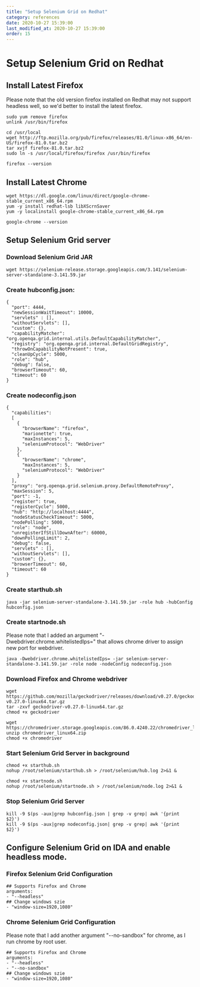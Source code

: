 ```yaml
---
title: "Setup Selenium Grid on Redhat"
category: references
date: 2020-10-27 15:39:00
last_modified_at: 2020-10-27 15:39:00
order: 15
---
```


# Setup Selenium Grid on Redhat

## Install Latest Firefox

Please note that the old version firefox installed on Redhat may not support headless well, so we'd better to install the latest firefox.

```
sudo yum remove firefox
unlink /usr/bin/firefox

cd /usr/local
wget http://ftp.mozilla.org/pub/firefox/releases/81.0/linux-x86_64/en-US/firefox-81.0.tar.bz2
tar xvjf firefox-81.0.tar.bz2
sudo ln -s /usr/local/firefox/firefox /usr/bin/firefox

firefox --version
```

## Install Latest Chrome

```
wget https://dl.google.com/linux/direct/google-chrome-stable_current_x86_64.rpm
yum -y install redhat-lsb libXScrnSaver
yum -y localinstall google-chrome-stable_current_x86_64.rpm

google-chrome --version
```

## Setup Selenium Grid server

### Download Selenium Grid JAR

```
wget https://selenium-release.storage.googleapis.com/3.141/selenium-server-standalone-3.141.59.jar
```

### Create hubconfig.json:

```
{
  "port": 4444,
  "newSessionWaitTimeout": 10000,
  "servlets" : [],
  "withoutServlets": [],
  "custom": {},
  "capabilityMatcher": "org.openqa.grid.internal.utils.DefaultCapabilityMatcher",
  "registry": "org.openqa.grid.internal.DefaultGridRegistry",
  "throwOnCapabilityNotPresent": true,
  "cleanUpCycle": 5000,
  "role": "hub",
  "debug": false,
  "browserTimeout": 60,
  "timeout": 60
}
```

### Create nodeconfig.json

```
{
  "capabilities":
  [
    {
      "browserName": "firefox",
      "marionette": true,
      "maxInstances": 5,
      "seleniumProtocol": "WebDriver"
    },
    {
      "browserName": "chrome",
      "maxInstances": 5,
      "seleniumProtocol": "WebDriver"
    }
  ],
  "proxy": "org.openqa.grid.selenium.proxy.DefaultRemoteProxy",
  "maxSession": 5,
  "port": -1,
  "register": true,
  "registerCycle": 5000,
  "hub": "http://localhost:4444",
  "nodeStatusCheckTimeout": 5000,
  "nodePolling": 5000,
  "role": "node",
  "unregisterIfStillDownAfter": 60000,
  "downPollingLimit": 2,
  "debug": false,
  "servlets" : [],
  "withoutServlets": [],
  "custom": {},
  "browserTimeout": 60,
  "timeout": 60
}
```

### Create starthub.sh

```
java -jar selenium-server-standalone-3.141.59.jar -role hub -hubConfig hubconfig.json
```

### Create startnode.sh

Please note that I added an argument "-Dwebdriver.chrome.whitelistedIps=" that allows chrome driver to assign new port for webdriver.

```
java -Dwebdriver.chrome.whitelistedIps= -jar selenium-server-standalone-3.141.59.jar -role node -nodeConfig nodeconfig.json
```

### Download Firefox and Chrome webdriver

```
wget https://github.com/mozilla/geckodriver/releases/download/v0.27.0/geckodriver-v0.27.0-linux64.tar.gz
tar -zxvf geckodriver-v0.27.0-linux64.tar.gz
chmod +x geckodriver

wget https://chromedriver.storage.googleapis.com/86.0.4240.22/chromedriver_linux64.zip
unzip chromedriver_linux64.zip
chmod +x chromedriver
```

### Start Selenium Grid Server in background

```
chmod +x starthub.sh
nohup /root/selenium/starthub.sh > /root/selenium/hub.log 2>&1 &

chmod +x startnode.sh
nohup /root/selenium/startnode.sh > /root/selenium/node.log 2>&1 &
```

### Stop Selenium Grid Server

```
kill -9 $(ps -aux|grep hubconfig.json | grep -v grep| awk '{print $2}')
kill -9 $(ps -aux|grep nodeconfig.json| grep -v grep| awk '{print $2}')
```

## Configure Selenium Grid on IDA and enable headless mode.

### Firefox Selenium Grid Configuration

```
## Supports Firefox and Chrome
arguments:
- "--headless"
## Change windows szie
- "window-size=1920,1080"
```

### Chrome Selenium Grid Configuration

Please note that I add another argument "--no-sandbox" for chrome, as I run chrome by root user.

```
## Supports Firefox and Chrome
arguments:
- "--headless"
- "--no-sandbox"
## Change windows szie
- "window-size=1920,1080"
```
